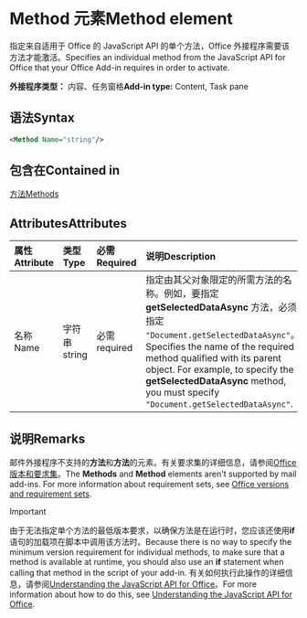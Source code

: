 # <a name="method-element"></a><span data-ttu-id="1cbaa-101">Method 元素</span><span class="sxs-lookup"><span data-stu-id="1cbaa-101">Method element</span></span>

<span data-ttu-id="1cbaa-102">指定来自适用于 Office 的 JavaScript API 的单个方法，Office 外接程序需要该方法才能激活。</span><span class="sxs-lookup"><span data-stu-id="1cbaa-102">Specifies an individual method from the JavaScript API for Office that your Office Add-in requires in order to activate.</span></span>

<span data-ttu-id="1cbaa-103">**外接程序类型：** 内容、任务窗格</span><span class="sxs-lookup"><span data-stu-id="1cbaa-103">**Add-in type:** Content, Task pane</span></span>

## <a name="syntax"></a><span data-ttu-id="1cbaa-104">语法</span><span class="sxs-lookup"><span data-stu-id="1cbaa-104">Syntax</span></span>

```XML
<Method Name="string"/>
```

## <a name="contained-in"></a><span data-ttu-id="1cbaa-105">包含在</span><span class="sxs-lookup"><span data-stu-id="1cbaa-105">Contained in</span></span>

[<span data-ttu-id="1cbaa-106">方法</span><span class="sxs-lookup"><span data-stu-id="1cbaa-106">Methods</span></span>](methods.md)

## <a name="attributes"></a><span data-ttu-id="1cbaa-107">Attributes</span><span class="sxs-lookup"><span data-stu-id="1cbaa-107">Attributes</span></span>

|<span data-ttu-id="1cbaa-108">**属性**</span><span class="sxs-lookup"><span data-stu-id="1cbaa-108">**Attribute**</span></span>|<span data-ttu-id="1cbaa-109">**类型**</span><span class="sxs-lookup"><span data-stu-id="1cbaa-109">**Type**</span></span>|<span data-ttu-id="1cbaa-110">**必需**</span><span class="sxs-lookup"><span data-stu-id="1cbaa-110">**Required**</span></span>|<span data-ttu-id="1cbaa-111">**说明**</span><span class="sxs-lookup"><span data-stu-id="1cbaa-111">**Description**</span></span>|
|:-----|:-----|:-----|:-----|
|<span data-ttu-id="1cbaa-112">名称</span><span class="sxs-lookup"><span data-stu-id="1cbaa-112">Name</span></span>|<span data-ttu-id="1cbaa-113">字符串</span><span class="sxs-lookup"><span data-stu-id="1cbaa-113">string</span></span>|<span data-ttu-id="1cbaa-114">必需</span><span class="sxs-lookup"><span data-stu-id="1cbaa-114">required</span></span>|<span data-ttu-id="1cbaa-p101">指定由其父对象限定的所需方法的名称。例如，要指定 **getSelectedDataAsync** 方法，必须指定 `"Document.getSelectedDataAsync"`。</span><span class="sxs-lookup"><span data-stu-id="1cbaa-p101">Specifies the name of the required method qualified with its parent object. For example, to specify the  **getSelectedDataAsync** method, you must specify `"Document.getSelectedDataAsync"`.</span></span>|

## <a name="remarks"></a><span data-ttu-id="1cbaa-117">说明</span><span class="sxs-lookup"><span data-stu-id="1cbaa-117">Remarks</span></span>

<span data-ttu-id="1cbaa-118">邮件外接程序不支持的**方法**和**方法**的元素。有关要求集的详细信息，请参阅[Office 版本和要求集](https://docs.microsoft.com/office/dev/add-ins/develop/office-versions-and-requirement-sets)。</span><span class="sxs-lookup"><span data-stu-id="1cbaa-118">The  **Methods** and **Method** elements aren't supported by mail add-ins. For more information about requirement sets, see [Office versions and requirement sets](https://docs.microsoft.com/office/dev/add-ins/develop/office-versions-and-requirement-sets).</span></span>

> [!IMPORTANT] 
> <span data-ttu-id="1cbaa-119">由于无法指定单个方法的最低版本要求，以确保方法是在运行时，您应该还使用**if**语句的加载项在脚本中调用该方法时。</span><span class="sxs-lookup"><span data-stu-id="1cbaa-119">Because there is no way to specify the minimum version requirement for individual methods, to make sure that a method is available at runtime, you should also use an **if** statement when calling that method in the script of your add-in.</span></span> <span data-ttu-id="1cbaa-120">有关如何执行此操作的详细信息，请参阅[Understanding the JavaScript API for Office](https://docs.microsoft.com/office/dev/add-ins/develop/understanding-the-javascript-api-for-office)。</span><span class="sxs-lookup"><span data-stu-id="1cbaa-120">For more information about how to do this, see [Understanding the JavaScript API for Office](https://docs.microsoft.com/office/dev/add-ins/develop/understanding-the-javascript-api-for-office).</span></span>

